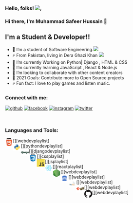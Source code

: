 ### Hello, folks! <img src="https://raw.githubusercontent.com/MartinHeinz/MartinHeinz/master/wave.gif" width="30px">, 

### Hi there, I'm Muhammad Safeer Hussain 👋

## I'm a Student & Developer!!

- 🔭 I’m a student of Software Engineering.<img src="https://img.icons8.com/color-glass/48/000000/laptop-coding.png" height='20'/>
- ⚡ From Pakistan, living in Dera Ghazi Khan <img src="https://img.icons8.com/color/48/000000/street-view.png" height='20' />
- 🌱 I’m currently Working on  Python| Django , HTML & CSS
- 🌱 I’m currently learning JavaScript , React & Node.js
- 👯 I’m looking to collaborate with other content creators
- 🥅 2021 Goals: Contribute more to Open Source projects
- ⚡ Fun fact: I love to play games and listen music.

### Connect with me:

<a href="https://github.com/msafeerhussain"><img src="https://img.icons8.com/color-glass/50/000000/github.png" alt='github'/></a>
<a href="https://www.facebook.com/safeer.MSH"><img src="https://img.icons8.com/color-glass/48/000000/facebook-new.png" alt='facebook'/></a>
<a href="https://www.instagram.com/safeer.msh/"><img src="https://img.icons8.com/color-glass/50/000000/instagram-new.png" alt='instagram'/></a>
<a href="https://twitter.com/Muhamma66917301"><img src="https://img.icons8.com/color-glass/48/000000/twitter.png" alt='twitter'/></a>

<br />

### Languages and Tools:


[<img align="left" alt="HTML5" width="26px" src="https://raw.githubusercontent.com/github/explore/80688e429a7d4ef2fca1e82350fe8e3517d3494d/topics/html/html.png" />][webdevplaylist]
<br/>
[<img align="left" alt="Python3" width="26px" src="https://raw.githubusercontent.com/github/explore/80688e429a7d4ef2fca1e82350fe8e3517d3494d/topics/python/python.png" />][pythondevplaylist]
<br/>
[<img align="left" alt="Django" width="26px" src="https://raw.githubusercontent.com/github/explore/80688e429a7d4ef2fca1e82350fe8e3517d3494d/topics/django/django.png" />][djangodevplaylist]
<br/>
[<img align="left" alt="CSS3" width="26px" src="https://raw.githubusercontent.com/github/explore/80688e429a7d4ef2fca1e82350fe8e3517d3494d/topics/css/css.png" />][cssplaylist]
<br/>
[<img align="left" alt="JavaScript" width="26px" src="https://raw.githubusercontent.com/github/explore/80688e429a7d4ef2fca1e82350fe8e3517d3494d/topics/javascript/javascript.png" />][jsplaylist]
<br/>
[<img align="left" alt="React" width="26px" src="https://raw.githubusercontent.com/github/explore/80688e429a7d4ef2fca1e82350fe8e3517d3494d/topics/react/react.png" />][reactplaylist]
<br/>
[<img align="left" alt="Node.js" width="26px" src="https://raw.githubusercontent.com/github/explore/80688e429a7d4ef2fca1e82350fe8e3517d3494d/topics/nodejs/nodejs.png" />][webdevplaylist]
<br/>
[<img align="left" alt="SQL" width="26px" src="https://raw.githubusercontent.com/github/explore/80688e429a7d4ef2fca1e82350fe8e3517d3494d/topics/sql/sql.png" />][webdevplaylist]
<br/>
[<img align="left" alt="MySQL" width="26px" src="https://raw.githubusercontent.com/github/explore/80688e429a7d4ef2fca1e82350fe8e3517d3494d/topics/mysql/mysql.png" />][webdevplaylist]
<br/>
[<img align="left" alt="Git" width="26px" src="https://raw.githubusercontent.com/github/explore/80688e429a7d4ef2fca1e82350fe8e3517d3494d/topics/git/git.png" />][webdevplaylist]
<br/>
[<img align="left" alt="GitHub" width="26px" src="https://raw.githubusercontent.com/github/explore/78df643247d429f6cc873026c0622819ad797942/topics/github/github.png" />][webdevplaylist]

<br />

